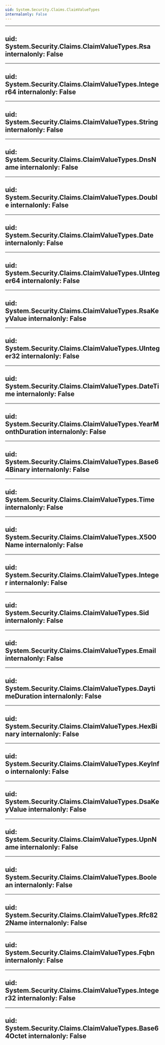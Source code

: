 ```yaml
---
uid: System.Security.Claims.ClaimValueTypes
internalonly: False
---
```


---
uid: System.Security.Claims.ClaimValueTypes.Rsa
internalonly: False
---

---
uid: System.Security.Claims.ClaimValueTypes.Integer64
internalonly: False
---

---
uid: System.Security.Claims.ClaimValueTypes.String
internalonly: False
---

---
uid: System.Security.Claims.ClaimValueTypes.DnsName
internalonly: False
---

---
uid: System.Security.Claims.ClaimValueTypes.Double
internalonly: False
---

---
uid: System.Security.Claims.ClaimValueTypes.Date
internalonly: False
---

---
uid: System.Security.Claims.ClaimValueTypes.UInteger64
internalonly: False
---

---
uid: System.Security.Claims.ClaimValueTypes.RsaKeyValue
internalonly: False
---

---
uid: System.Security.Claims.ClaimValueTypes.UInteger32
internalonly: False
---

---
uid: System.Security.Claims.ClaimValueTypes.DateTime
internalonly: False
---

---
uid: System.Security.Claims.ClaimValueTypes.YearMonthDuration
internalonly: False
---

---
uid: System.Security.Claims.ClaimValueTypes.Base64Binary
internalonly: False
---

---
uid: System.Security.Claims.ClaimValueTypes.Time
internalonly: False
---

---
uid: System.Security.Claims.ClaimValueTypes.X500Name
internalonly: False
---

---
uid: System.Security.Claims.ClaimValueTypes.Integer
internalonly: False
---

---
uid: System.Security.Claims.ClaimValueTypes.Sid
internalonly: False
---

---
uid: System.Security.Claims.ClaimValueTypes.Email
internalonly: False
---

---
uid: System.Security.Claims.ClaimValueTypes.DaytimeDuration
internalonly: False
---

---
uid: System.Security.Claims.ClaimValueTypes.HexBinary
internalonly: False
---

---
uid: System.Security.Claims.ClaimValueTypes.KeyInfo
internalonly: False
---

---
uid: System.Security.Claims.ClaimValueTypes.DsaKeyValue
internalonly: False
---

---
uid: System.Security.Claims.ClaimValueTypes.UpnName
internalonly: False
---

---
uid: System.Security.Claims.ClaimValueTypes.Boolean
internalonly: False
---

---
uid: System.Security.Claims.ClaimValueTypes.Rfc822Name
internalonly: False
---

---
uid: System.Security.Claims.ClaimValueTypes.Fqbn
internalonly: False
---

---
uid: System.Security.Claims.ClaimValueTypes.Integer32
internalonly: False
---

---
uid: System.Security.Claims.ClaimValueTypes.Base64Octet
internalonly: False
---
